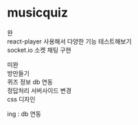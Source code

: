 # musicquiz

완  
react-player 사용해서 다양한 기능 테스트해보기  
socket.io 소켓 채팅 구현  

미완  
방만들기  
퀴즈 정보 db 연동  
정답처리 서버사이드 변경  
css 디자인

ing : db 연동
